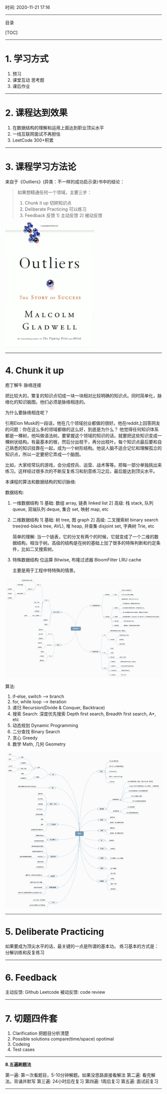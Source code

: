 时间: 2020-11-21 17:16

***

目录

[TOC]

***

# 1. 学习方式

1. 预习
2. 课堂互动 思考题
3. 课后作业

***

# 2. 课程达到效果

1. 在数据结构的理解和运用上面达到职业顶尖水平
2. 一线互联网面试不再胆怯
3. LeetCode 300+积累

***

# 3. 课程学习方法论

来自于《Outliers》(异类：不一样的成功启示录)书中的结论：

> 如果想精通任何一个领域，主要三步：
> 	1) Chunk it up 切碎知识点
> 	2) Deliberate Practicing 可以练习
> 	3) Feedback 反馈 
> 		1] 主动反馈
> 		2] 被动反馈

![Outliers](images/01_01.png)

***

# 4. Chunk it up

庖丁解牛
脉络连接

把比较大的，繁复的知识点切成一块一块相对比较明确的知识点。同时简单化，脉络化的知识脑图。他们必须是脉络相连的。

为什么要脉络相连呢？

引用Elon Musk的一段话，他在几个领域创业都做的很好。他在reddit上回答网友的问题：你在这么多的领域都做的这么好，到底是为什么？
他觉得任何知识体系都是一棵树，他叫做语法树。要掌握这个领域的知识的话，就要把这些知识变成一棵树状结构。有最基本的根，然后分出枝干，再分出枝叶。每个知识点最后要和自己熟悉的知识挂靠在一起，成为一个树形结构。他说人脑不适合记忆和理解孤立的知识点，所以一定要把它弄成一个脑图。

比如，大家经常玩的游戏，会分成控兵、运营、战术等等。把每一部分单独挑出来练习。这样经过很多次的不断反复练习和刻意练习之后，最后能达到顶尖水平。

本课程的算法和数据结构的知识脉络:

数据结构:
1) 一维数据结构
	1] 基础: 数组 array, 链表 linked list
	2] 高级: 栈 stack, 队列 queue, 双端队列 deque, 集合 set, 映射 map, etc

2) 二维数据结构
 	1] 基础: 树 tree, 图 graph
 	2] 高级: 二叉搜索树 binary search tree(red-black tree, AVL), 堆 heap, 并查集 disjoint set, 字典树 Trie, etc
 	
 	简单的理解: 当一个链表，它的分叉有两个的时候，它就变成了一个二维的数据结构，相当于树。高级的结构是在树的基础上加了很多的特殊判断和约定条件，比如二叉搜索树。
 	
3) 特殊数据结构
	位运算 Bitwise, 布隆过滤器 BloomFilter
 	LRU cache
 	
 	主要是用于工程中特特殊的情景。

 ![数据结构脑图](images/01_02数据结构脑图.png)

算法:
1) if-else, switch --> branch
2) for, while loop --> iteration
3) 递归 Recursion(Divide & Conquer, Backtrace)
4) 搜索 Search: 深度优先搜索 Depth first search, Breadth first search, A*, etc
5) 动态规划 Dynamic Programming
6) 二分查找 Binary Search
7) 贪心 Greedy
8) 数学 Math, 几何 Geometry

 ![算法脑图](images/01_03算法脑图.png)

***

# 5. Deliberate Practicing
 如果要成为顶尖水平的话，最关键的一点是所谓的基本功。
 练习基本的方式是：分解训练和反复练习

***

# 6. Feedback

主动反馈: Github Leetcode
被动反馈: code review

***

# 7. 切题四件套

1) Clarification
   	把题目分析清楚
2) Possible solutions
  	compare(time/space)
  	opotimal
3) Codeing
4) Test cases

***

**8.五遍刷题法**

第一遍: 第一次看题目，5-10分钟解题。如果没思路直接看解法
第二遍: 看完解法。背诵并默写
第三遍: 24小时后在复习
第四遍: 1周后复习
第五遍: 面试前复习

***

